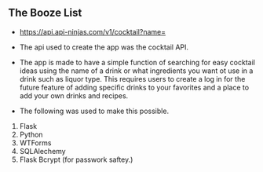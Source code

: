 ## The Booze List
* https://api.api-ninjas.com/v1/cocktail?name=

* The api used to create the app was the cocktail API.

* The app is made to have a simple function of searching for easy cocktail ideas using the name of a drink or what ingredients you want ot use in a drink such as liquor type. This requires users to create a log in for the future feature of adding specific drinks to your favorites and a place to add your own drinks and recipes. 

* The following was used to make this possible.
1. Flask
2. Python
3. WTForms
4. SQLAlechemy
5. Flask Bcrypt (for passwork saftey.)